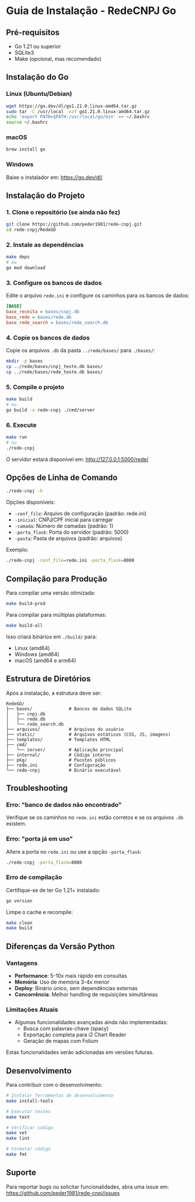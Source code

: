 # Guia de Instalação - RedeCNPJ Go

## Pré-requisitos

- Go 1.21 ou superior
- SQLite3
- Make (opcional, mas recomendado)

## Instalação do Go

### Linux (Ubuntu/Debian)
```bash
wget https://go.dev/dl/go1.21.0.linux-amd64.tar.gz
sudo tar -C /usr/local -xzf go1.21.0.linux-amd64.tar.gz
echo 'export PATH=$PATH:/usr/local/go/bin' >> ~/.bashrc
source ~/.bashrc
```

### macOS
```bash
brew install go
```

### Windows
Baixe o instalador em: https://go.dev/dl/

## Instalação do Projeto

### 1. Clone o repositório (se ainda não fez)
```bash
git clone https://github.com/peder1981/rede-cnpj.git
cd rede-cnpj/RedeGO
```

### 2. Instale as dependências
```bash
make deps
# ou
go mod download
```

### 3. Configure os bancos de dados

Edite o arquivo `rede.ini` e configure os caminhos para os bancos de dados:

```ini
[BASE]
base_receita = bases/cnpj.db
base_rede = bases/rede.db
base_rede_search = bases/rede_search.db
```

### 4. Copie os bancos de dados

Copie os arquivos `.db` da pasta `../rede/bases/` para `./bases/`:

```bash
mkdir -p bases
cp ../rede/bases/cnpj_teste.db bases/
cp ../rede/bases/rede_teste.db bases/
```

### 5. Compile o projeto
```bash
make build
# ou
go build -o rede-cnpj ./cmd/server
```

### 6. Execute
```bash
make run
# ou
./rede-cnpj
```

O servidor estará disponível em: http://127.0.0.1:5000/rede/

## Opções de Linha de Comando

```bash
./rede-cnpj -h
```

Opções disponíveis:
- `-conf_file`: Arquivo de configuração (padrão: rede.ini)
- `-inicial`: CNPJ/CPF inicial para carregar
- `-camada`: Número de camadas (padrão: 1)
- `-porta_flask`: Porta do servidor (padrão: 5000)
- `-pasta`: Pasta de arquivos (padrão: arquivos)

Exemplo:
```bash
./rede-cnpj -conf_file=rede.ini -porta_flask=8080
```

## Compilação para Produção

Para compilar uma versão otimizada:

```bash
make build-prod
```

Para compilar para múltiplas plataformas:

```bash
make build-all
```

Isso criará binários em `./build/` para:
- Linux (amd64)
- Windows (amd64)
- macOS (amd64 e arm64)

## Estrutura de Diretórios

Após a instalação, a estrutura deve ser:

```
RedeGO/
├── bases/              # Bancos de dados SQLite
│   ├── cnpj.db
│   ├── rede.db
│   └── rede_search.db
├── arquivos/           # Arquivos do usuário
├── static/             # Arquivos estáticos (CSS, JS, imagens)
├── templates/          # Templates HTML
├── cmd/
│   └── server/         # Aplicação principal
├── internal/           # Código interno
├── pkg/                # Pacotes públicos
├── rede.ini            # Configuração
└── rede-cnpj           # Binário executável
```

## Troubleshooting

### Erro: "banco de dados não encontrado"
Verifique se os caminhos no `rede.ini` estão corretos e se os arquivos `.db` existem.

### Erro: "porta já em uso"
Altere a porta no `rede.ini` ou use a opção `-porta_flask`:
```bash
./rede-cnpj -porta_flask=8080
```

### Erro de compilação
Certifique-se de ter Go 1.21+ instalado:
```bash
go version
```

Limpe o cache e recompile:
```bash
make clean
make build
```

## Diferenças da Versão Python

### Vantagens
- **Performance**: 5-10x mais rápido em consultas
- **Memória**: Uso de memória 3-4x menor
- **Deploy**: Binário único, sem dependências externas
- **Concorrência**: Melhor handling de requisições simultâneas

### Limitações Atuais
- Algumas funcionalidades avançadas ainda não implementadas:
  - Busca com palavras-chave (spacy)
  - Exportação completa para i2 Chart Reader
  - Geração de mapas com Folium
  
Estas funcionalidades serão adicionadas em versões futuras.

## Desenvolvimento

Para contribuir com o desenvolvimento:

```bash
# Instalar ferramentas de desenvolvimento
make install-tools

# Executar testes
make test

# Verificar código
make vet
make lint

# Formatar código
make fmt
```

## Suporte

Para reportar bugs ou solicitar funcionalidades, abra uma issue em:
https://github.com/peder1981/rede-cnpj/issues
